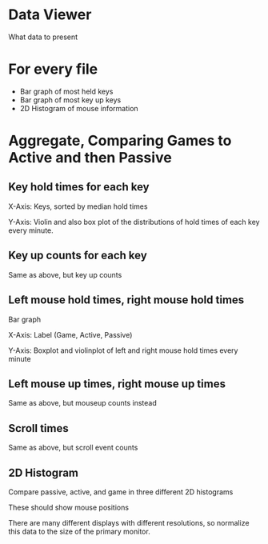 # Data Viewer

What data to present

# For every file

- Bar graph of most held keys
- Bar graph of most key up keys
- 2D Histogram of mouse information

# Aggregate, Comparing Games to Active and then Passive

## Key hold times for each key

X-Axis: Keys, sorted by median hold times

Y-Axis: Violin and also box plot of the distributions of hold times of each key
every minute.

## Key up counts for each key

Same as above, but key up counts

## Left mouse hold times, right mouse hold times

Bar graph

X-Axis: Label (Game, Active, Passive)

Y-Axis: Boxplot and violinplot of left and right mouse hold times every minute

## Left mouse up times, right mouse up times

Same as above, but mouseup counts instead

## Scroll times

Same as above, but scroll event counts

## 2D Histogram

Compare passive, active, and game in three different 2D histograms

These should show mouse positions

There are many different displays with different resolutions, so normalize this
data to the size of the primary monitor.
